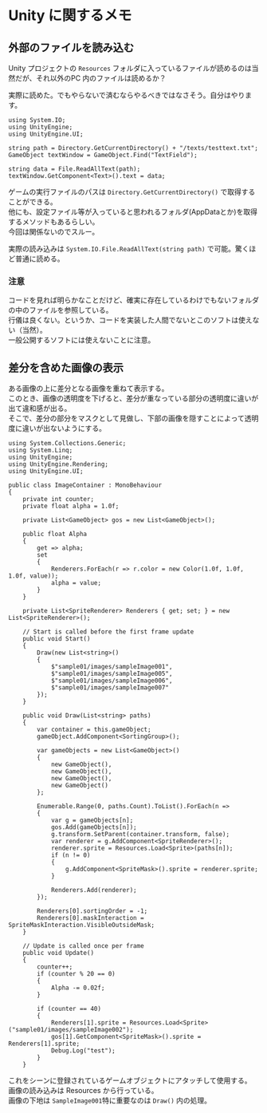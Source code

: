 # Unity に関するメモ

## 外部のファイルを読み込む

Unity プロジェクトの `Resources` フォルダに入っているファイルが読めるのは当然だが、それ以外のPC 内のファイルは読めるか？

実際に読めた。でもやらないで済むならやるべきではなさそう。自分はやります。

	using System.IO;
	using UnityEngine;
	using UnityEngine.UI;

	string path = Directory.GetCurrentDirectory() + "/texts/testtext.txt";
	GameObject textWindow = GameObject.Find("TextField");

	string data = File.ReadAllText(path);
	textWindow.GetComponent<Text>().text = data;

ゲームの実行ファイルのパスは `Directory.GetCurrentDirectory()` で取得することができる。  
他にも、設定ファイル等が入っていると思われるフォルダ(AppDataとか)を取得するメソッドもあるらしい。  
今回は関係ないのでスルー。

実際の読み込みは `System.IO.File.ReadAllText(string path)` で可能。驚くほど普通に読める。

### 注意

コードを見れば明らかなことだけど、確実に存在しているわけでもないフォルダの中のファイルを参照している。  
行儀は良くない。というか、コードを実装した人間でないとこのソフトは使えない（当然）。  
一般公開するソフトには使えないことに注意。

## 差分を含めた画像の表示

ある画像の上に差分となる画像を重ねて表示する。  
このとき、画像の透明度を下げると、差分が重なっている部分の透明度に違いが出て違和感が出る。  
そこで、差分の部分をマスクとして見做し、下部の画像を隠すことによって透明度に違いが出ないようにする。

	using System.Collections.Generic;
	using System.Linq;
	using UnityEngine;
	using UnityEngine.Rendering;
	using UnityEngine.UI;

	public class ImageContainer : MonoBehaviour
	{
		private int counter;
		private float alpha = 1.0f;

		private List<GameObject> gos = new List<GameObject>();

		public float Alpha
		{
			get => alpha;
			set
			{
				Renderers.ForEach(r => r.color = new Color(1.0f, 1.0f, 1.0f, value));
				alpha = value;
			}
		}

		private List<SpriteRenderer> Renderers { get; set; } = new List<SpriteRenderer>();

		// Start is called before the first frame update
		public void Start()
		{
			Draw(new List<string>()
			{
				$"sample01/images/sampleImage001",
				$"sample01/images/sampleImage005",
				$"sample01/images/sampleImage006",
				$"sample01/images/sampleImage007"
			});
		}

		public void Draw(List<string> paths)
		{
			var container = this.gameObject;
			gameObject.AddComponent<SortingGroup>();

			var gameObjects = new List<GameObject>()
			{
				new GameObject(),
				new GameObject(),
				new GameObject(),
				new GameObject()
			};

			Enumerable.Range(0, paths.Count).ToList().ForEach(n =>
			{
				var g = gameObjects[n];
				gos.Add(gameObjects[n]);
				g.transform.SetParent(container.transform, false);
				var renderer = g.AddComponent<SpriteRenderer>();
				renderer.sprite = Resources.Load<Sprite>(paths[n]);
				if (n != 0)
				{
					g.AddComponent<SpriteMask>().sprite = renderer.sprite;
				}

				Renderers.Add(renderer);
			});

			Renderers[0].sortingOrder = -1;
			Renderers[0].maskInteraction = SpriteMaskInteraction.VisibleOutsideMask;
		}

		// Update is called once per frame
		public void Update()
		{
			counter++;
			if (counter % 20 == 0)
			{
				Alpha -= 0.02f;
			}

			if (counter == 40)
			{
				Renderers[1].sprite = Resources.Load<Sprite>("sample01/images/sampleImage002");
				gos[1].GetComponent<SpriteMask>().sprite = Renderers[1].sprite;
				Debug.Log("test");
			}
		}

これをシーンに登録されているゲームオブジェクトにアタッチして使用する。  
画像の読み込みは Resources から行っている。  
画像の下地は `SampleImage001`特に重要なのは `Draw()` 内の処理。
